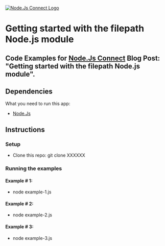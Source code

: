 [![Node.Js Connect Logo](http://www.nodejsconnect.com//sites/default/themes/drupalconnect/images/layout/logo-lo.png)](http://www.nodejsconnect.com/)

# Getting started with the filepath Node.js module

## Code Examples for [Node.Js Connect](http://www.nodejsconnect.com/) Blog Post: "Getting started with the filepath Node.js module".

## Dependencies

What you need to run this app:

* [Node.Js](https://nodejs.org)

## Instructions

### Setup

* Clone this repo: git clone XXXXXX

### Running the examples

#### Example # 1:

* node example-1.js

#### Example # 2:

* node example-2.js

#### Example # 3:

* node example-3.js
